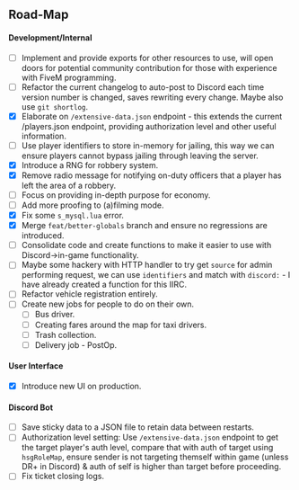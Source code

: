 ## Road-Map

#### Development/Internal
- [ ] Implement and provide exports for other resources to use, will open doors for potential community contribution for those with experience with FiveM programming.
- [ ] Refactor the current changelog to auto-post to Discord each time version number is changed, saves rewriting every change. Maybe also use `git shortlog`.
- [x] Elaborate on `/extensive-data.json` endpoint - this extends the current /players.json endpoint, providing authorization level and other useful information.
- [ ] Use player identifiers to store in-memory for jailing, this way we can ensure players cannot bypass jailing through leaving the server.
- [x] Introduce a RNG for robbery system.
- [x] Remove radio message for notifying on-duty officers that a player has left the area of a robbery.
- [ ] Focus on providing in-depth purpose for economy.
- [ ] Add more proofing to (a)filming mode.
- [x] Fix some `s_mysql.lua` error.
- [x] Merge `feat/better-globals` branch and ensure no regressions are introduced.
- [ ] Consolidate code and create functions to make it easier to use with Discord->in-game functionality.
- [ ] Maybe some hackery with HTTP handler to try get `source` for admin performing request, we can use `identifiers` and match with `discord:` - I have already created a function for this IIRC.
- [ ] Refactor vehicle registration entirely.
- [ ] Create new jobs for people to do on their own.
  - [ ] Bus driver.
  - [ ] Creating fares around the map for taxi drivers.
  - [ ] Trash collection.
  - [ ] Delivery job - PostOp.

#### User Interface
- [x] Introduce new UI on production.

#### Discord Bot
- [ ] Save sticky data to a JSON file to retain data between restarts.
- [ ] Authorization level setting: Use `/extensive-data.json` endpoint to get the target player's auth level, compare that with auth of target using `hsgRoleMap`, ensure sender is not targeting themself within game (unless DR+ in Discord) & auth of self is higher than target before proceeding.
- [ ] Fix ticket closing logs.
